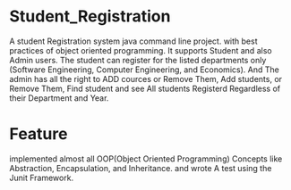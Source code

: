 # Student_Registration
A student Registration system java command line project. with best practices of object oriented programming. 
It supports Student and also Admin users. The student can register for the listed departments only (Software Engineering, Computer Engineering, and Economics).
And The admin has all the right to ADD cources or Remove Them, Add students, or Remove Them, Find student and see All students Registerd Regardless of their Department and Year.

# Feature
implemented almost all OOP(Object Oriented Programming) Concepts like Abstraction, Encapsulation, and Inheritance. 
and wrote A test using the Junit Framework. 
